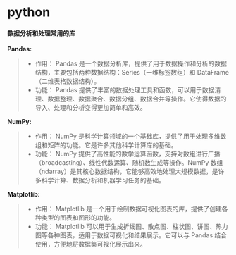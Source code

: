 # python
#### 数据分析和处理常用的库
**Pandas:**
>- 作用： Pandas 是一个数据分析库，提供了用于数据操作和分析的数据结构，主要包括两种数据结构：Series（一维标签数组）和 DataFrame（二维表格数据结构）。
>- 功能： Pandas 提供了丰富的数据处理工具和函数，可以用于数据清理、数据整理、数据聚合、数据分组、数据合并等操作。它使得数据的导入、处理和分析变得更加简单和高效。

**NumPy:**
> - 作用： NumPy 是科学计算领域的一个基础库，提供了用于处理多维数组和矩阵的功能。它是许多其他科学计算库的基础。
> - 功能： NumPy 提供了高性能的数学运算函数，支持对数组进行广播（broadcasting）、线性代数运算、随机数生成等操作。NumPy 数组（ndarray）是其核心数据结构，它能够高效地处理大规模数据，是许多科学计算、数据分析和机器学习任务的基础。

**Matplotlib:**
> - 作用： Matplotlib 是一个用于绘制数据可视化图表的库，提供了创建各种类型的图表和图形的功能。
> - 功能： Matplotlib 可以用于生成折线图、散点图、柱状图、饼图、热力图等各种图表，适用于数据可视化和结果展示。它可以与 Pandas 结合使用，方便地将数据集可视化展示出来。
